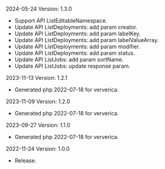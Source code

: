 2024-05-24 Version: 1.3.0
- Support API ListEditableNamespace.
- Update API ListDeployments: add param creator.
- Update API ListDeployments: add param labelKey.
- Update API ListDeployments: add param labelValueArray.
- Update API ListDeployments: add param modifier.
- Update API ListDeployments: add param status.
- Update API ListJobs: add param sortName.
- Update API ListJobs: update response param.


2023-11-13 Version: 1.2.1
- Generated php 2022-07-18 for ververica.

2023-11-09 Version: 1.2.0
- Generated php 2022-07-18 for ververica.

2023-09-27 Version: 1.1.0
- Generated php 2022-07-18 for ververica.

2022-11-24 Version: 1.0.0
- Release.

